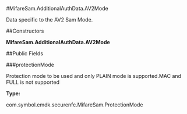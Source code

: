 #MifareSam.AdditionalAuthData.AV2Mode

Data specific to the AV2 Sam Mode.



##Constructors

**MifareSam.AdditionalAuthData.AV2Mode**



##Public Fields

###protectionMode

Protection mode to be used and only PLAIN mode is supported.MAC
 and FULL is not supported

**Type:**

com.symbol.emdk.securenfc.MifareSam.ProtectionMode

